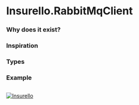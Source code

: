 # Insurello.RabbitMqClient

### Why does it exist?

### Inspiration

### Types

### Example

```fsharp

```

[![Insurello](https://gitcdn.xyz/repo/insurello/elm-swedish-bank-account-number/master/insurello.svg)](https://jobb.insurello.se/departments/product-tech)
